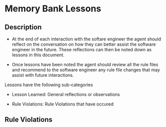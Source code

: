 # Memory Bank Lessons

<!-- ============================================ -->
<!-- DO NOT DELETE THIS SECTION - AGENT WARNING -->
<!-- ============================================ -->

## Description

- At the end of each interaction with the softare engineer the agent should reflect on the conversation on how they can better assist the software engineer in the future.
These reflections can then be noted down as lessons in this document.

- Once lessons have been noted the agent should review all the rule files and recommend to the software engineer any rule file changes that may assist with future interactions.

Lessons have the following sub-categories

- Lesson Learned: General reflections or observations

- Rule Violations: Rule Violations that have occured

<!-- ============================================ -->
<!-- END OF PROTECTED SECTION - DO NOT DELETE   -->
<!-- ============================================ -->

## Rule Violations



